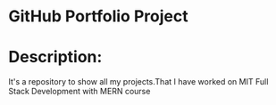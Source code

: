 # GitHub Portfolio Project
# Description: 
It's a repository to show all my projects.That I have worked on MIT Full Stack Development with MERN course
